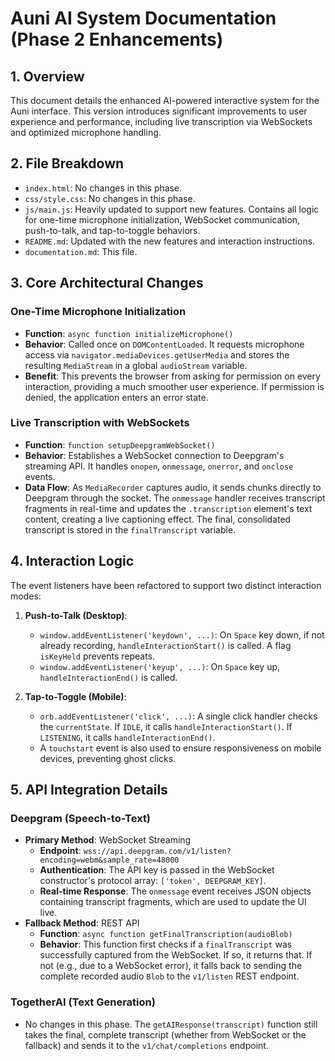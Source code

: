 # Auni AI System Documentation (Phase 2 Enhancements)

## 1. Overview

This document details the enhanced AI-powered interactive system for the Auni interface. This version introduces significant improvements to user experience and performance, including live transcription via WebSockets and optimized microphone handling.

## 2. File Breakdown

-   `index.html`: No changes in this phase.
-   `css/style.css`: No changes in this phase.
-   `js/main.js`: Heavily updated to support new features. Contains all logic for one-time microphone initialization, WebSocket communication, push-to-talk, and tap-to-toggle behaviors.
-   `README.md`: Updated with the new features and interaction instructions.
-   `documentation.md`: This file.

## 3. Core Architectural Changes

### One-Time Microphone Initialization
-   **Function**: `async function initializeMicrophone()`
-   **Behavior**: Called once on `DOMContentLoaded`. It requests microphone access via `navigator.mediaDevices.getUserMedia` and stores the resulting `MediaStream` in a global `audioStream` variable.
-   **Benefit**: This prevents the browser from asking for permission on every interaction, providing a much smoother user experience. If permission is denied, the application enters an error state.

### Live Transcription with WebSockets
-   **Function**: `function setupDeepgramWebSocket()`
-   **Behavior**: Establishes a WebSocket connection to Deepgram's streaming API. It handles `onopen`, `onmessage`, `onerror`, and `onclose` events.
-   **Data Flow**: As `MediaRecorder` captures audio, it sends chunks directly to Deepgram through the socket. The `onmessage` handler receives transcript fragments in real-time and updates the `.transcription` element's text content, creating a live captioning effect. The final, consolidated transcript is stored in the `finalTranscript` variable.

## 4. Interaction Logic

The event listeners have been refactored to support two distinct interaction modes:

1.  **Push-to-Talk (Desktop)**:
    -   `window.addEventListener('keydown', ...)`: On `Space` key down, if not already recording, `handleInteractionStart()` is called. A flag `isKeyHeld` prevents repeats.
    -   `window.addEventListener('keyup', ...)`: On `Space` key up, `handleInteractionEnd()` is called.

2.  **Tap-to-Toggle (Mobile)**:
    -   `orb.addEventListener('click', ...)`: A single click handler checks the `currentState`. If `IDLE`, it calls `handleInteractionStart()`. If `LISTENING`, it calls `handleInteractionEnd()`.
    -   A `touchstart` event is also used to ensure responsiveness on mobile devices, preventing ghost clicks.

## 5. API Integration Details

### Deepgram (Speech-to-Text)
-   **Primary Method**: WebSocket Streaming
    -   **Endpoint**: `wss://api.deepgram.com/v1/listen?encoding=webm&sample_rate=48000`
    -   **Authentication**: The API key is passed in the WebSocket constructor's protocol array: `['token', DEEPGRAM_KEY]`.
    -   **Real-time Response**: The `onmessage` event receives JSON objects containing transcript fragments, which are used to update the UI live.
-   **Fallback Method**: REST API
    -   **Function**: `async function getFinalTranscription(audioBlob)`
    -   **Behavior**: This function first checks if a `finalTranscript` was successfully captured from the WebSocket. If so, it returns that. If not (e.g., due to a WebSocket error), it falls back to sending the complete recorded audio `Blob` to the `v1/listen` REST endpoint.

### TogetherAI (Text Generation)
-   No changes in this phase. The `getAIResponse(transcript)` function still takes the final, complete transcript (whether from WebSocket or the fallback) and sends it to the `v1/chat/completions` endpoint.
